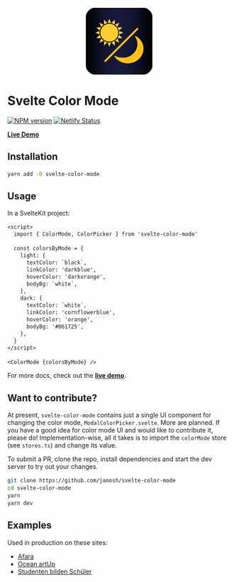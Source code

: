 <p align="center">
  <img src="static/favicon.svg" alt="Svelte Color Mode" height=150>
</p>

# Svelte Color Mode

[![NPM version](https://img.shields.io/npm/v/svelte-color-mode?color=blue&logo=NPM)](https://npmjs.com/package/svelte-color-mode)
[![Netlify Status](https://api.netlify.com/api/v1/badges/0238699e-17a8-4423-85de-a5ca30baff0d/deploy-status)](https://app.netlify.com/sites/svelte-color-mode/deploys)

**[Live Demo](https://svelte-color-mode.netlify.app)**

## Installation

```sh
yarn add -D svelte-color-mode
```

## Usage

In a SvelteKit project:

```svelte
<script>
  import { ColorMode, ColorPicker } from 'svelte-color-mode'

  const colorsByMode = {
    light: {
      textColor: `black`,
      linkColor: 'darkblue',
      hoverColor: 'darkorange',
      bodyBg: `white`,
    },
    dark: {
      textColor: `white`,
      linkColor: 'cornflowerblue',
      hoverColor: 'orange',
      bodyBg: '#061725',
    },
  }
</script>

<ColorMode {colorsByMode} />
```

For more docs, check out the **[live demo](https://svelte-color-mode.netlify.app)**.

## Want to contribute?

At present, `svelte-color-mode` contains just a single UI component for changing the color mode, `ModalColorPicker.svelte`. More are planned. If you have a good idea for color mode UI and would like to contribute it, please do! Implementation-wise, all it takes is to import the `colorMode` store (see `stores.ts`) and change its value.

To submit a PR, clone the repo, install dependencies and start the dev server to try out your changes.

```sh
git clone https://github.com/janosh/svelte-color-mode
cd svelte-color-mode
yarn
yarn dev
```

## Examples

Used in production on these sites:

- [Afara](https://afara.foundation)
- [Ocean artUp](https://ocean-artup.eu)
- [Studenten bilden Schüler](https://studenten-bilden-schueler.de)
